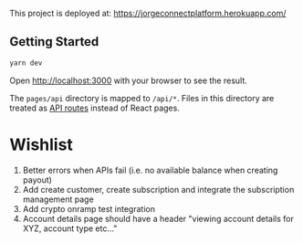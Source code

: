 This project is deployed at: https://jorgeconnectplatform.herokuapp.com/

## Getting Started

```bash
yarn dev
```

Open [http://localhost:3000](http://localhost:3000) with your browser to see the result.

The `pages/api` directory is mapped to `/api/*`. Files in this directory are treated as [API routes](https://nextjs.org/docs/api-routes/introduction) instead of React pages.

# Wishlist

1. Better errors when APIs fail (i.e. no available balance when creating payout)
2. Add create customer, create subscription and integrate the subscription management page
3. Add crypto onramp test integration
4. Account details page should have a header "viewing account details for XYZ, account type etc..."
